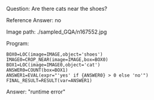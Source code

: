 Question: Are there cats near the shoes?

Reference Answer: no

Image path: ./sampled_GQA/n167552.jpg

Program:

```
BOX0=LOC(image=IMAGE,object='shoes')
IMAGE0=CROP_NEAR(image=IMAGE,box=BOX0)
BOX1=LOC(image=IMAGE0,object='cat')
ANSWER0=COUNT(box=BOX1)
ANSWER1=EVAL(expr="'yes' if {ANSWER0} > 0 else 'no'")
FINAL_RESULT=RESULT(var=ANSWER1)
```
Answer: "runtime error"

